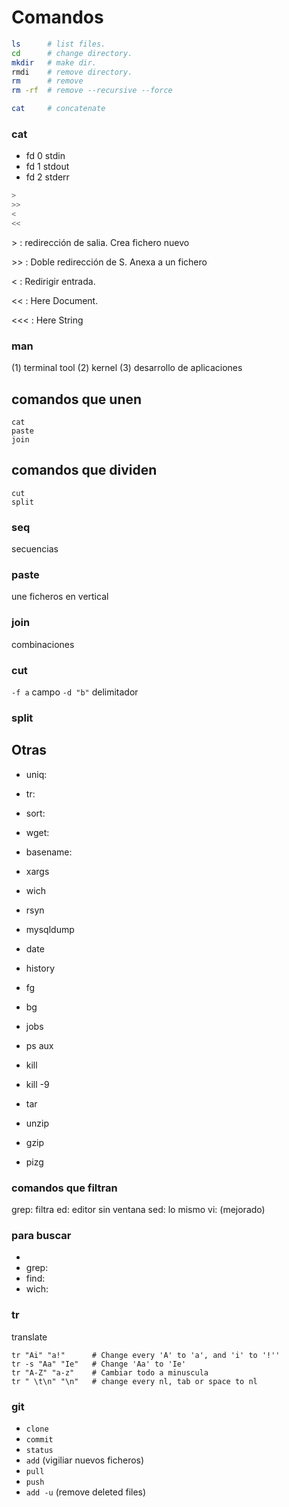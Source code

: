 # Comandos

```bash
ls      # list files.
cd      # change directory.
mkdir   # make dir.
rmdi    # remove directory.
rm      # remove
rm -rf  # remove --recursive --force

cat     # concatenate
```

### cat
- fd 0 stdin
- fd 1 stdout
- fd 2 stderr

```bash
>
>>
<
<<
```

&gt; : redirección de salia. Crea fichero nuevo

&gt;&gt; : Doble redirección de S. Anexa a un fichero

&lt; : Redirigir entrada.

&lt;&lt; : Here Document.

&lt;&lt;&lt; : Here String


### man
 (1) terminal tool
 (2) kernel
 (3) desarrollo de aplicaciones


## comandos que unen
```
cat
paste
join
```
## comandos que dividen
```
cut
split
```

### seq
secuencias

### paste
une ficheros en vertical

### join
combinaciones

### cut
`-f a` campo
`-d "b"` delimitador

### split

## Otras
- uniq:
- tr:
- sort:
- wget:
- basename:


- xargs
- wich
- rsyn
- mysqldump
- date
- history
- fg
- bg
- jobs
- ps aux
- kill
- kill -9
- tar
- unzip
- gzip
- pizg


### comandos que filtran
grep: filtra
ed: editor sin ventana
sed: lo mismo
vi: (mejorado)


### para buscar
-
- grep:
- find:
- wich:



### tr
translate
```
tr "Ai" "a!"      # Change every 'A' to 'a', and 'i' to '!''
tr -s "Aa" "Ie"   # Change 'Aa' to 'Ie'
tr "A-Z" "a-z"    # Cambiar todo a minuscula
tr " \t\n" "\n"   # change every nl, tab or space to nl

```



### git

* `clone`
* `commit`
* `status`
* `add` (vigiliar nuevos ficheros)
* `pull`
* `push`
* `add -u` (remove deleted files)
